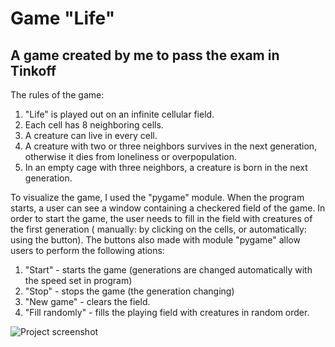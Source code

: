 # Game "Life"
## A game created by me to pass the exam in Tinkoff
The rules of the game:
  1. "Life" is played out on an infinite cellular field.
  2. Each cell has 8 neighboring cells.
  3. A creature can live in every cell.
  4. A creature with two or three neighbors survives in the next generation, otherwise it dies from loneliness or overpopulation.
  5. In an empty cage with three neighbors, a creature is born in the next generation.

To visualize the game, I used the "pygame" module. When the program starts, a user can see a window containing a checkered field of the game. In order to start the game, the user needs to fill in the field with creatures of the first generation ( manually: by clicking on the cells, or automatically: using the button). The buttons also made with module "pygame" allow users to perform the following ations:
1. "Start" - starts the game (generations are changed automatically with the speed set in program)
2. "Stop" - stops the game (the generation changing)
3. "New game" - clears the field.
4. "Fill randomly" - fills the playing field with creatures in random order.  

![Project screenshot](https://github.com/alexrzntsv/images/life_screenshot.png)
